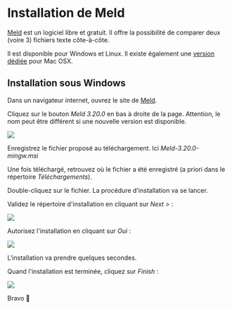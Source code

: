 # Installation de Meld

[Meld](http://meldmerge.org/) est un logiciel libre et gratuit. Il offre la possibilité de comparer deux (voire 3) fichiers texte côte-à-côte.

Il est disponible pour Windows et Linux. Il existe également une [version dédiée](https://yousseb.github.io/meld/) pour Mac OSX.


## Installation sous Windows

Dans un navigateur internet, ouvrez le site de [Meld](http://meldmerge.org/).

Cliquez sur le bouton *Meld 3.20.0* en bas à droite de la page. Attention, le nom peut être  différent si une nouvelle version est disponible.

![](img/meld_00.png)

Enregistrez le fichier proposé au téléchargement. Ici *Meld-3.20.0-mingw.msi*

Une fois téléchargé, retrouvez où le fichier a été enregistré (a priori dans le répertoire *Téléchargements*).

Double-cliquez sur le fichier. La procédure d'installation va se lancer.

Validez le répertoire d'installation en cliquant sur *Next >* :

![](img/meld_01.png)

Autorisez l'installation en cliquant sur *Oui* :

![](img/meld_02.png)

L'installation va prendre quelques secondes.

Quand l'installation est terminée, cliquez sur *Finish* :

![](img/meld_03.png)

Bravo 🎉
